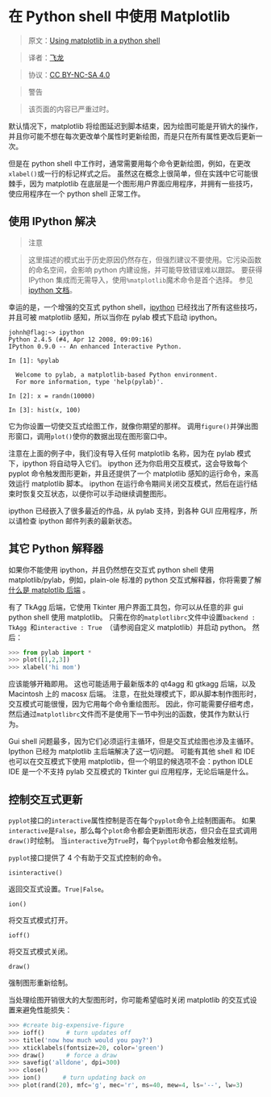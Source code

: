 # 在 Python shell 中使用 Matplotlib

> 原文：[Using matplotlib in a python shell](http://matplotlib.org/users/shell.html)

> 译者：[飞龙](https://github.com/)

> 协议：[CC BY-NC-SA 4.0](http://creativecommons.org/licenses/by-nc-sa/4.0/)

> 警告

> 该页面的内容已严重过时。

默认情况下，matplotlib 将绘图延迟到脚本结束，因为绘图可能是开销大的操作，并且你可能不想在每次更改单个属性时更新绘图，而是只在所有属性更改后更新一次。

但是在 python shell 中工作时，通常需要用每个命令更新绘图，例如，在更改`xlabel()`或一行的标记样式之后。 虽然这在概念上很简单，但在实践中它可能很棘手，因为 matplotlib 在底层是一个图形用户界面应用程序，并拥有一些技巧，使应用程序在一个 python shell 正常工作。

## 使用 IPython 解决

> 注意

> 这里描述的模式出于历史原因仍然存在，但强烈建议不要使用。它污染函数的命名空间，会影响 python 内建设施，并可能导致错误难以跟踪。 要获得 IPython 集成而无需导入，使用`%matplotlib`魔术命令是首个选择。 参见 [ipython 文档](http://ipython.org/ipython-doc/stable/interactive/reference.html#plotting-with-matplotlib)。

幸运的是，一个增强的交互式 python shell，[ipython](http://ipython.org/) 已经找出了所有这些技巧，并且可被 matplotlib 感知，所以当你在 pylab 模式下启动 ipython。

```
johnh@flag:~> ipython
Python 2.4.5 (#4, Apr 12 2008, 09:09:16)
IPython 0.9.0 -- An enhanced Interactive Python.

In [1]: %pylab

  Welcome to pylab, a matplotlib-based Python environment.
  For more information, type 'help(pylab)'.

In [2]: x = randn(10000)

In [3]: hist(x, 100)
```

它为你设置一切使交互式绘图工作，就像你期望的那样。 调用`figure()`并弹出图形窗口，调用`plot()`使你的数据出现在图形窗口中。

注意在上面的例子中，我们没有导入任何 matplotlib 名称，因为在 pylab 模式下，ipython 将自动导入它们。 ipython 还为你启用交互模式，这会导致每个 pyplot 命令触发图形更新，并且还提供了一个 matplotlib 感知的运行命令，来高效运行 matplotlib 脚本。 ipython 在运行命令期间关闭交互模式，然后在运行结束时恢复交互状态，以便你可以手动继续调整图形。

ipython 已经嵌入了很多最近的作品，从 pylab 支持，到各种 GUI 应用程序，所以请检查 ipython 邮件列表的最新状态。

## 其它 Python 解释器

如果你不能使用 ipython，并且仍然想在交互式 python shell 使用 matplotlib/pylab，例如，plain-ole 标准的 python 交互式解释器，你将需要了解[什么是 matplotlib 后端](http://matplotlib.org/faq/usage_faq.html#what-is-a-backend) 。

有了 TkAgg 后端，它使用 Tkinter 用户界面工具包，你可以从任意的非 gui python shell 使用 matplotlib。 只需在你的`matplotlibrc`文件中设置`backend : TkAgg `和`interactive : True `（请参阅自定义 matplotlib）并启动 python。 然后：

```py
>>> from pylab import *
>>> plot([1,2,3])
>>> xlabel('hi mom')
```

应该能够开箱即用。 这也可能适用于最新版本的 qt4agg 和 gtkagg 后端，以及 Macintosh 上的 macosx 后端。 注意，在批处理模式下，即从脚本制作图形时，交互模式可能很慢，因为它用每个命令重绘图形。 因此，你可能需要仔细考虑，然后通过`matplotlibrc`文件而不是使用下一节中列出的函数，使其作为默认行为。

Gui shell 问题最多，因为它们必须运行主循环，但是交互式绘图也涉及主循环。 Ipython 已经为 matplotlib 主后端解决了这一切问题。 可能有其他 shell 和 IDE 也可以在交互模式下使用 matplotlib，但一个明显的候选项不会：python IDLE IDE 是一个不支持 pylab 交互模式的 Tkinter gui 应用程序，无论后端是什么。

## 控制交互式更新

`pyplot`接口的`interactive`属性控制是否在每个`pyplot`命令上绘制图画布。 如果`interactive`是`False`，那么每个`plot`命令都会更新图形状态，但只会在显式调用`draw()`时绘制。 当`interactive`为`True`时，每个`pyplot`命令都会触发绘制。

`pyplot`接口提供了 4 个有助于交互式控制的命令。

`isinteractive()`

返回交互式设置。`True|False`。

`ion()`

将交互式模式打开。

`ioff()`

将交互式模式关闭。

`draw()`

强制图形重新绘制。

当处理绘图开销很大的大型图形时，你可能希望临时关闭 matplotlib 的交互式设置来避免性能损失：

```py
>>> #create big-expensive-figure
>>> ioff()      # turn updates off
>>> title('now how much would you pay?')
>>> xticklabels(fontsize=20, color='green')
>>> draw()      # force a draw
>>> savefig('alldone', dpi=300)
>>> close()
>>> ion()      # turn updating back on
>>> plot(rand(20), mfc='g', mec='r', ms=40, mew=4, ls='--', lw=3)
```
